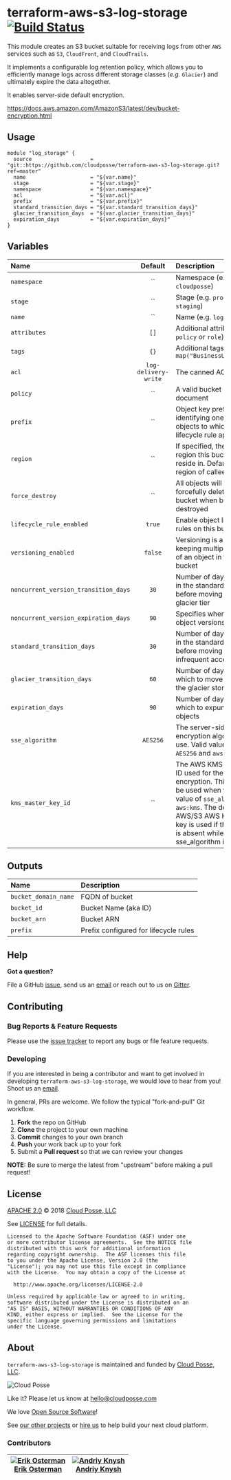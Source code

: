 # terraform-aws-s3-log-storage [![Build Status](https://travis-ci.org/cloudposse/terraform-aws-s3-log-storage.svg?branch=master)](https://travis-ci.org/cloudposse/terraform-aws-s3-log-storage)

This module creates an S3 bucket suitable for receiving logs from other `AWS` services such as `S3`, `CloudFront`, and `CloudTrails`.

It implements a configurable log retention policy, which allows you to efficiently manage logs across different storage classes (_e.g._ `Glacier`) and ultimately expire the data altogether.

It enables server-side default encryption.

https://docs.aws.amazon.com/AmazonS3/latest/dev/bucket-encryption.html


## Usage

```hcl
module "log_storage" {
  source                   = "git::https://github.com/cloudposse/terraform-aws-s3-log-storage.git?ref=master"
  name                     = "${var.name}"
  stage                    = "${var.stage}"
  namespace                = "${var.namespace}"
  acl                      = "${var.acl}"
  prefix                   = "${var.prefix}"
  standard_transition_days = "${var.standard_transition_days}"
  glacier_transition_days  = "${var.glacier_transition_days}"
  expiration_days          = "${var.expiration_days}"
}
```


## Variables
|  Name                               |  Default            |  Description                                                                                       | Required |
|:------------------------------------|:-------------------:|:---------------------------------------------------------------------------------------------------|:--------:|
| `namespace`                         | ``                  | Namespace (e.g. `cp` or `cloudposse`)                                                              | Yes      |
| `stage`                             | ``                  | Stage (e.g. `prod`, `dev`, `staging`)                                                              | Yes      |
| `name`                              | ``                  | Name  (e.g. `log`)                                                                                 | Yes      |
| `attributes`                        | `[]`                | Additional attributes (e.g. `policy` or `role`)                                                    | No       |
| `tags`                              | `{}`                | Additional tags  (e.g. `map("BusinessUnit","XYZ")`                                                 | No       |
| `acl`                               | `log-delivery-write`| The canned ACL to apply                                                                            | No       |
| `policy`                            | ``                  | A valid bucket policy JSON document                                                                | No       |
| `prefix`                            | ``                  | Object key prefix identifying one or more objects to which the lifecycle rule applies              | No       |
| `region`                            | ``                  | If specified, the AWS region this bucket should reside in. Defaults to region of callee.           | No       |
| `force_destroy`                     | ``                  | All objects will be forcefully deleted from the bucket when bucket destroyed                       | No       |
| `lifecycle_rule_enabled`            | `true`              | Enable object lifecycle rules on this bucket                                                       | No       |
| `versioning_enabled`                | `false`             | Versioning is a means of keeping multiple variants of an object in the same bucket                 | No       |
| `noncurrent_version_transition_days`| `30`                | Number of days to persist in the standard storage tier before moving to the glacier tier           | No       |
| `noncurrent_version_expiration_days`| `90`                | Specifies when noncurrent object versions expire                                                   | No       |
| `standard_transition_days`          | `30`                | Number of days to persist in the standard storage tier before moving to the infrequent access tier | No       |
| `glacier_transition_days`           | `60`                | Number of days after which to move the data to the glacier storage tier                            | No       |
| `expiration_days`                   | `90`                | Number of days after which to expunge the objects                                                  | No       |
| `sse_algorithm`                     | `AES256`            | The server-side encryption algorithm to use. Valid values are `AES256` and `aws:kms`               | No       |
| `kms_master_key_id`                 | ``                  | The AWS KMS master key ID used for the SSE-KMS encryption. This can only be used when you set the value of `sse_algorithm` as `aws:kms`. The default AWS/S3 AWS KMS master key is used if this element is absent while the sse_algorithm is `aws:kms`  | No       |


## Outputs

| Name                  | Description                           |
|:----------------------|:--------------------------------------|
| `bucket_domain_name`  | FQDN of bucket                        |
| `bucket_id`           | Bucket Name (aka ID)                  |
| `bucket_arn`          | Bucket ARN                            |
| `prefix`              | Prefix configured for lifecycle rules |



## Help

**Got a question?**

File a GitHub [issue](https://github.com/cloudposse/terraform-aws-s3-log-storage/issues), send us an [email](mailto:hello@cloudposse.com) or reach out to us on [Gitter](https://gitter.im/cloudposse/).


## Contributing

### Bug Reports & Feature Requests

Please use the [issue tracker](https://github.com/cloudposse/terraform-aws-s3-log-storage/issues) to report any bugs or file feature requests.

### Developing

If you are interested in being a contributor and want to get involved in developing `terraform-aws-s3-log-storage`, we would love to hear from you! Shoot us an [email](mailto:hello@cloudposse.com).

In general, PRs are welcome. We follow the typical "fork-and-pull" Git workflow.

 1. **Fork** the repo on GitHub
 2. **Clone** the project to your own machine
 3. **Commit** changes to your own branch
 4. **Push** your work back up to your fork
 5. Submit a **Pull request** so that we can review your changes

**NOTE:** Be sure to merge the latest from "upstream" before making a pull request!


## License

[APACHE 2.0](LICENSE) © 2018 [Cloud Posse, LLC](https://cloudposse.com)

See [LICENSE](LICENSE) for full details.

    Licensed to the Apache Software Foundation (ASF) under one
    or more contributor license agreements.  See the NOTICE file
    distributed with this work for additional information
    regarding copyright ownership.  The ASF licenses this file
    to you under the Apache License, Version 2.0 (the
    "License"); you may not use this file except in compliance
    with the License.  You may obtain a copy of the License at

      http://www.apache.org/licenses/LICENSE-2.0

    Unless required by applicable law or agreed to in writing,
    software distributed under the License is distributed on an
    "AS IS" BASIS, WITHOUT WARRANTIES OR CONDITIONS OF ANY
    KIND, either express or implied.  See the License for the
    specific language governing permissions and limitations
    under the License.


## About

`terraform-aws-s3-log-storage` is maintained and funded by [Cloud Posse, LLC][website].

![Cloud Posse](https://cloudposse.com/logo-300x69.png)


Like it? Please let us know at <hello@cloudposse.com>

We love [Open Source Software](https://github.com/cloudposse/)!

See [our other projects][community]
or [hire us][hire] to help build your next cloud platform.

  [website]: https://cloudposse.com/
  [community]: https://github.com/cloudposse/
  [hire]: https://cloudposse.com/contact/


### Contributors

| [![Erik Osterman][erik_img]][erik_web]<br/>[Erik Osterman][erik_web] | [![Andriy Knysh][andriy_img]][andriy_web]<br/>[Andriy Knysh][andriy_web] |
|-------------------------------------------------------|------------------------------------------------------------------|

  [erik_img]: http://s.gravatar.com/avatar/88c480d4f73b813904e00a5695a454cb?s=144
  [erik_web]: https://github.com/osterman/
  [andriy_img]: https://avatars0.githubusercontent.com/u/7356997?v=4&u=ed9ce1c9151d552d985bdf5546772e14ef7ab617&s=144
  [andriy_web]: https://github.com/aknysh/
